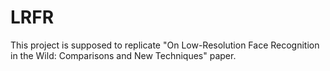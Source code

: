 # LRFR
This project is supposed to replicate "On Low-Resolution Face Recognition in the Wild: Comparisons and New Techniques" paper.
